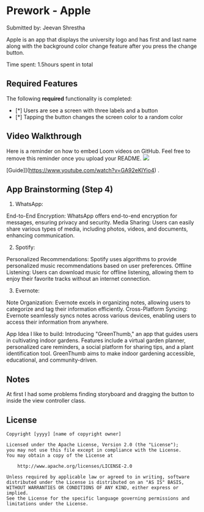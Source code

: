 # Prework - Apple

Submitted by: Jeevan Shrestha

Apple is an app that displays the university logo and has first and last name along with the background color change feature after you press the change button.

Time spent: 1.5hours spent in total

## Required Features

The following **required** functionality is completed:

- [*] Users are see a screen with three labels and a button
- [*] Tapping the button changes the screen color to a random color
 
## Video Walkthrough

Here is a reminder on how to embed Loom videos on GitHub. Feel free to remove this reminder once you upload your README. 
![](https://i.imgur.com/a/qjNU0I2.gif)


[Guide]](https://www.youtube.com/watch?v=GA92eKlYio4) .

## App Brainstorming (Step 4)

1. WhatsApp:

End-to-End Encryption: WhatsApp offers end-to-end encryption for messages, ensuring privacy and security.
Media Sharing: Users can easily share various types of media, including photos, videos, and documents, enhancing communication.

2. Spotify:

Personalized Recommendations: Spotify uses algorithms to provide personalized music recommendations based on user preferences.
Offline Listening: Users can download music for offline listening, allowing them to enjoy their favorite tracks without an internet connection.

3. Evernote:

Note Organization: Evernote excels in organizing notes, allowing users to categorize and tag their information efficiently.
Cross-Platform Syncing: Evernote seamlessly syncs notes across various devices, enabling users to access their information from anywhere.


App Idea I like to build: Introducing "GreenThumb," an app that guides users in cultivating indoor gardens. Features include a virtual garden planner, personalized care reminders, a social platform for sharing tips, and a plant identification tool. GreenThumb aims to make indoor gardening accessible, educational, and community-driven.
## Notes

At first I had some problems finding storyboard and dragging the button to inside the view controller class. 

## License

    Copyright [yyyy] [name of copyright owner]

    Licensed under the Apache License, Version 2.0 (the "License");
    you may not use this file except in compliance with the License.
    You may obtain a copy of the License at

        http://www.apache.org/licenses/LICENSE-2.0

    Unless required by applicable law or agreed to in writing, software
    distributed under the License is distributed on an "AS IS" BASIS,
    WITHOUT WARRANTIES OR CONDITIONS OF ANY KIND, either express or implied.
    See the License for the specific language governing permissions and
    limitations under the License.
